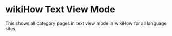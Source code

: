 wikiHow Text View Mode
======================

This shows all category pages in text view mode in wikiHow for all language
sites.
